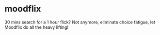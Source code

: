 # moodflix
30 mins search for a 1 hour flick? Not anymore, eliminate choice fatigue, let Moodflix do all the heavy lifting!
